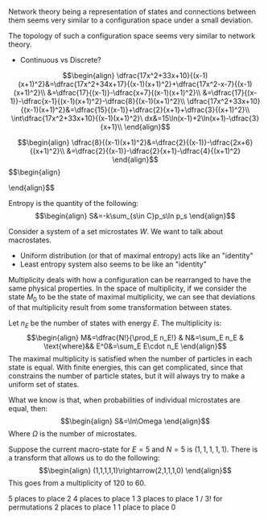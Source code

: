 
Network theory being a representation of states and connections between them seems very similar to a configuration space under a small deviation.

The topology of such a configuration space seems very similar to network theory.
 - Continuous vs Discrete?



$$\begin{align}
\dfrac{17x^2+33x+10}{(x-1)(x+1)^2}&=\dfrac{17x^2+34x+17}{(x-1)(x+1)^2}+\dfrac{17x^2-x-7}{(x-1)(x+1)^2}\\
&=\dfrac{17}{(x-1)}-\dfrac{x+7}{(x-1)(x+1)^2}\\
&=\dfrac{17}{(x-1)}-\dfrac{x-1}{(x-1)(x+1)^2}-\dfrac{8}{(x-1)(x+1)^2}\\
\dfrac{17x^2+33x+10}{(x-1)(x+1)^2}&=\dfrac{15}{(x-1)}+\dfrac{2}{x+1}+\dfrac{3}{(x+1)^2}\\
\int\dfrac{17x^2+33x+10}{(x-1)(x+1)^2}\ dx&=15\ln(x-1)+2\ln(x+1)-\dfrac{3}{x+1}\\
\end{align}$$

$$\begin{align}
\dfrac{8}{(x-1)(x+1)^2}&=\dfrac{2}{(x-1)}-\dfrac{2x+6}{(x+1)^2}\\
&=\dfrac{2}{(x-1)}-\dfrac{2}{x+1}-\dfrac{4}{(x+1)^2}
\end{align}$$
$$\begin{align}

\end{align}$$





Entropy is the quantity of the following:
$$\begin{align}
S&=-k\sum_{s\in C}p_s\ln p_s
\end{align}$$



























Consider a system of a set microstates $W$. We want to talk about macrostates.
 - Uniform distribution (or that of maximal entropy) acts like an "identity"
 - Least entropy system also seems to be like an "identity"

Multiplicity deals with how a configuration can be rearranged to have the same physical properties.
In the space of multiplicity, if we consider the state $M_0$ to be the state of maximal multiplicity, we can see that deviations of that multiplicity result from some transformation between states.

Let $n_E$ be the number of states with energy $E$. The multiplicity is:
$$\begin{align}
M&=\dfrac{N!}{\prod_E n_E!} & N&=\sum_E n_E & \text{where}&& E^0&=\sum_E E\cdot n_E
\end{align}$$
The maximal multiplicity is satisfied when the number of particles in each state is equal.
With finite energies, this can get complicated, since that constrains the number of particle states, but it will always try to make a uniform set of states.

What we know is that, when probabilities of individual microstates are equal, then:
$$\begin{align}
S&=\ln\Omega
\end{align}$$
Where $\Omega$ is the number of microstates.





Suppose the current macro-state for $E=5$ and $N=5$ is $(1,1,1,1,1)$.
There is a transform that allows us to do the following:
$$\begin{align}
(1,1,1,1,1)\rightarrow(2,1,1,1,0)
\end{align}$$
This goes from a multiplicity of $120$ to $60$.


5 places to place 2
4 places to place 1
3 places to place 1     / 3! for permutations
2 places to place 1
1 place to place 0